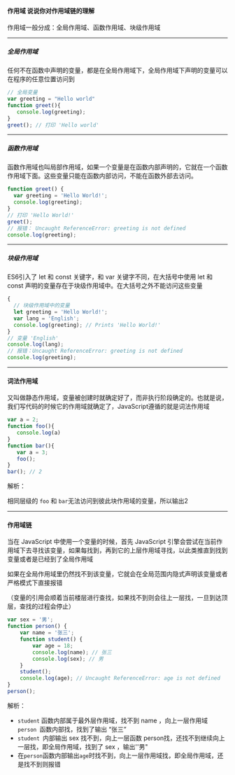 #### 作用域   说说你对作用域链的理解

作用域一般分成：全局作用域、函数作用域、块级作用域

---

##### 全局作用域

任何不在函数中声明的变量，都是在全局作用域下，全局作用域下声明的变量可以在程序的任意位置访问到

```javascript
// 全局变量
var greeting = "Hello world"
function greet(){
   console.log(greeting);  
}
greet(); // 打印 'Hello world'
```

---

##### 函数作用域

函数作用域也叫局部作用域，如果一个变量是在函数内部声明的，它就在一个函数作用域下面。这些变量只能在函数内部访问，不能在函数外部去访问。

```javascript
function greet() {
  var greeting = 'Hello World!';
  console.log(greeting);
}
// 打印 'Hello World!'
greet();
// 报错： Uncaught ReferenceError: greeting is not defined
console.log(greeting);
```

---

##### 块级作用域

ES6引入了 let 和 const 关键字，和 var 关键字不同，在大括号中使用 let 和 const 声明的变量存在于块级作用域中。在大括号之外不能访问这些变量

```javascript
{
  // 块级作用域中的变量
  let greeting = 'Hello World!';
  var lang = 'English';
  console.log(greeting); // Prints 'Hello World!'
}
// 变量 'English'
console.log(lang);
// 报错：Uncaught ReferenceError: greeting is not defined
console.log(greeting);
```

---

#### 词法作用域

又叫做静态作用域，变量被创建时就确定好了，而非执行阶段确定的。也就是说，我们写代码的时候它的作用域就确定了，JavaScript遵循的就是词法作用域

```javascript
var a = 2;
function foo(){
   console.log(a) 
}
function bar(){
   var a = 3;
   foo(); 
}
bar(); // 2
```

解析：

相同层级的 `foo` 和 `bar`无法访问到彼此块作用域的变量，所以输出2

---

#### 作用域链

当在 JavaScript 中使用一个变量的时候，首先 JavaScript 引擎会尝试在当前作用域下去寻找该变量，如果每找到，再到它的上层作用域寻找，以此类推直到找到变量或者是已经到了全局作用域



如果在全局作用域里仍然找不到该变量，它就会在全局范围内隐式声明该变量或者 严格模式下直接报错

（变量的引用会顺着当前楼层进行查找，如果找不到则会往上一层找，一旦到达顶层，查找的过程会停止）

```javascript
var sex = '男';
function person() {
    var name = '张三';
    function student() {
        var age = 18;
        console.log(name); // 张三
        console.log(sex); // 男 
    }
    student();
    console.log(age); // Uncaught ReferenceError: age is not defined
}
person();
```

解析：

+ `student` 函数内部属于最外层作用域，找不到 name ，向上一层作用域 `person `函数内部找，找到了输出 “张三”
+ `student `内部输出 sex 找不到，向上一层函数 person找，还找不到继续向上一层找，即全局作用域，找到了 sex ，输出''男"
+ 在`person`函数内部输出`age`时找不到，向上一层作用域找，即全局作用域，还是找不到则报错































